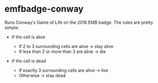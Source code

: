 # emfbadge-conway

Runs Conway's Game of Life on the 2016 EMB badge. The rules are pretty simple:

- If the cell is alive
	- If 2 to 3 surrounding cells are alive -> stay alive
	- If less than 2 or more than 3 are alive -> die

- If the cell is dead
	- If exactly 3 surrounding cells are alive -> live
	- Otherwise -> stay dead


